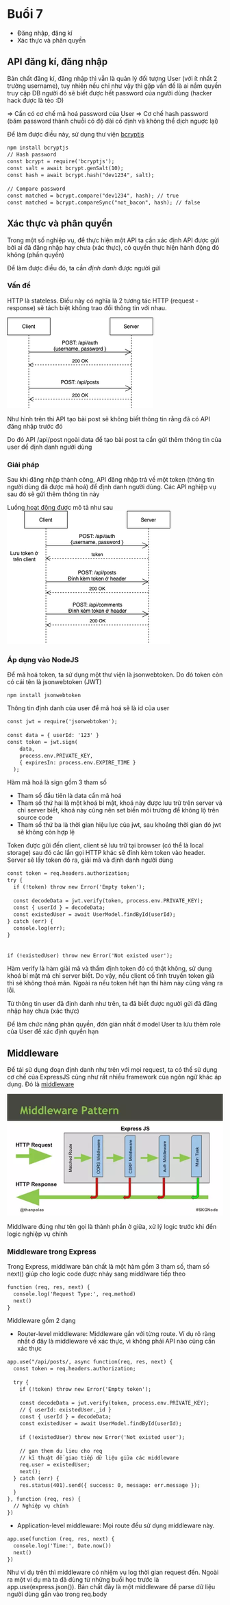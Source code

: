 # Buổi 7
- Đăng nhập, đăng kí
- Xác thực và phân quyền

## API đăng kí, đăng nhập
Bản chất đăng kí, đăng nhập thì vẫn là quản lý đối tượng User (với ít nhất 2 trường username), tuy nhiên nếu chỉ như vậy thì gặp vấn đề là ai nắm quyền truy cập DB người đó sẽ biết được hết password của người dùng (hacker hack được là tèo :D)

=> Cần có cơ chế mã hoá password của User
=> Cơ chế hash password (băm password thành chuỗi có độ dài cố định và không thể dịch nguợc lại)

Để làm được điều này, sử dụng thư viện [bcryptjs](https://www.npmjs.com/package/bcryptjs)

```
npm install bcryptjs
// Hash password
const bcrypt = require('bcryptjs');
const salt = await bcrypt.genSalt(10);
const hash = await bcrypt.hash("dev1234", salt);

// Compare password
const matched = bcrypt.compare("dev1234", hash); // true
const matched = bcrypt.compareSync("not_bacon", hash); // false
```

## Xác thực và phân quyền
Trong một số nghiệp vụ, để thực hiện một API ta cần xác định API được gửi bởi ai đã đăng nhập hay chưa (xác thực), có quyền thực hiện hành động đó không (phần quyền)

Để làm được điều đó, ta cần *định danh* được người gửi

### Vấn đề
HTTP là stateless. Điều này có nghĩa là 2 tương tác HTTP (request - response) sẽ tách biệt không trao đổi thông tin với nhau.

![HTTP](static/stateless.png)

Như hình trên thì API tạo bài post sẽ không biết thông tin rằng đã có API đăng nhập trước đó

Do đó API /api/post ngoài data để tạo bài post ta cần gửi thêm thông tin của user để định danh người dùng

### Giải pháp
Sau khi đăng nhập thành công, API đăng nhập trả về một token (thông tin người dùng đã được mã hoá) để định danh người dùng. Các API nghiệp vụ sau đó sẽ gửi thêm thông tin này

Luồng hoạt động được mô tả như sau
![HTTP](static/token.png)

### Áp dụng vào NodeJS
Để mã hoá token, ta sử dụng một thư viện là jsonwebtoken. Do đó token còn có cái tên là jsonwebtoken (JWT)
```
npm install jsonwebtoken
```
Thông tin định danh của user để mã hoá sẽ là id của user
```
const jwt = require('jsonwebtoken');

const data = { userId: '123' }
const token = jwt.sign(
    data,
    process.env.PRIVATE_KEY,
    { expiresIn: process.env.EXPIRE_TIME }
  );
```
Hàm mã hoá là sign gồm 3 tham số
+ Tham số đầu tiên là data cần mã hoá
+ Tham số thứ hai là một khoá bí mật, khoá này được lưu trữ trên server và chỉ server biết, khoá này cũng nên set biến môi trường để không lộ trên source code
+ Tham số thứ ba là thời gian hiệu lực của jwt, sau khoảng thời gian đó jwt sẽ không còn hợp lệ

Token được gửi đến client, client sẽ lưu trữ tại browser (có thể là local storage) sau đó các lần gọi HTTP khác sẽ đính kèm token vào header. Server sẽ lấy token đó ra, giải mã và định danh người dùng

```
const token = req.headers.authorization;
try {
  if (!token) throw new Error('Empty token');

  const decodeData = jwt.verify(token, process.env.PRIVATE_KEY);
  const { userId } = decodeData;
  const existedUser = await UserModel.findById(userId);
} catch (err) {
  console.log(err);
}


if (!existedUser) throw new Error('Not existed user');
```

Hàm verify là hàm giải mã và thẩm định token đó có thật không, sử dụng khoá bí mật mà chỉ server biết. Do vậy, nếu client cố tình truyền token giả thì sẽ không thoả mãn. Ngoài ra nếu token hết hạn thì hàm này cũng văng ra lỗi.

Từ thông tin user đã định danh như trên, ta đã biết được người gửi đã đăng nhập hay chưa (xác thực)

Để làm chức năng phân quyền, đơn giản nhất ở model User ta lưu thêm role của User để xác định quyền hạn

## Middleware
Để tái sử dụng đoạn định danh như trên với mọi request, ta có thể sử dụng cơ chế của ExpressJS cũng như rất nhiều framework của ngôn ngữ khác áp dụng. Đó là [middleware](https://expressjs.com/en/guide/using-middleware.html)

![HTTP](static/middleware.webp)

Middlware đúng như tên gọi là thành phần ở giữa, xử lý logic trước khi đến logic nghiệp vụ chính

### Middleware trong Express
Trong Express, middlware bản chất là một hàm gồm 3 tham số, tham số next() giúp cho logic code được nhảy sang middlware tiếp theo
```
function (req, res, next) {
  console.log('Request Type:', req.method)
  next()
}
```

Middleware gồm 2 dạng

- Router-level middleware: Middleware gắn với từng route. Ví dụ rõ ràng nhất ở đây là middleware về xác thực, vì không phải API nào cũng cần xác thực
```
app.use("/api/posts/, async function(req, res, next) {
  const token = req.headers.authorization;

  try {
    if (!token) throw new Error('Empty token');

    const decodeData = jwt.verify(token, process.env.PRIVATE_KEY);
    // { userId: existedUser._id }
    const { userId } = decodeData;
    const existedUser = await UserModel.findById(userId);

    if (!existedUser) throw new Error('Not existed user');

    // gan them du lieu cho req
    // kĩ thuật để giao tiếp dữ liệu giữa các middleware
    req.user = existedUser;
    next();
  } catch (err) {
    res.status(401).send({ success: 0, message: err.message });
  }
}, function (req, res) {
  // Nghiệp vụ chính
})
```

- Application-level middleware: Mọi route đều sử dụng middleware này.
```
app.use(function (req, res, next) {
  console.log('Time:', Date.now())
  next()
})
```
Như ví dụ trên thì middleware có nhiệm vụ log thời gian request đến. Ngoài ra một ví dụ mà ta đã dùng từ những buổi học trước là app.use(express.json()). Bản chất đây là một middleware để parse dữ liệu người dùng gắn vào trong req.body
